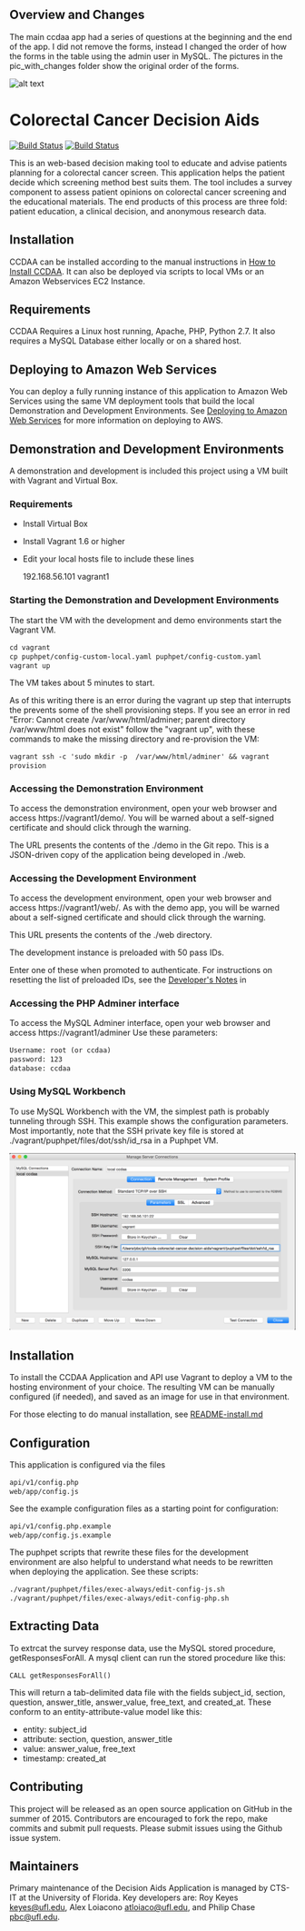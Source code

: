 ## Overview and Changes ##

The main ccdaa app had a series of questions at the beginning and the end of the app. I did not remove the forms, instead I changed the order of how the forms in the table using the admin user in MySQL.
The pictures in the pic_with_changes folder show the original order of the forms.

![alt text](https://github.com/ccda/master/pic_with_changes/tables_order.jpg)

# Colorectal Cancer Decision Aids

[![Build Status](https://travis-ci.org/ctsit/ccdaa.svg?branch=master)](https://travis-ci.org/ctsit/ccdaa?branch=master)
[![Build Status](https://travis-ci.org/ctsit/ccdaa.svg?branch=develop)](https://travis-ci.org/ctsit/ccdaa?branch=develop)

This is an web-based decision making tool to educate and advise patients planning for a colorectal cancer screen.  This application helps the patient decide which screening method best suits them.  The tool includes a survey component to assess patient opinions on colorectal cancer screening and the educational materials.  The end products of this process are three fold: patient education, a clinical decision, and anonymous research data.

## Installation

CCDAA can be installed according to the manual instructions in [How to Install CCDAA](docs/README-install.md).  It can also be deployed via scripts to local VMs or an Amazon Webservices EC2 Instance.


## Requirements

CCDAA Requires a Linux host running, Apache, PHP, Python 2.7.  It also requires a MySQL Database either locally or on a shared host.


## Deploying to Amazon Web Services

You can deploy a fully running instance of this application to Amazon Web Services using the same VM deployment tools that build the local Demonstration and Development Environments.  See [Deploying to Amazon Web Services](docs/README-aws.md) for more information on deploying to AWS.


## Demonstration and Development Environments

A demonstration and development is included this project using a VM built with Vagrant and Virtual Box.

### Requirements

* Install Virtual Box
* Install Vagrant 1.6 or higher
* Edit your local hosts file to include these lines

    192.168.56.101  vagrant1

### Starting the Demonstration and Development Environments

The start the VM with the development and demo environments start the Vagrant VM.

    cd vagrant
    cp puphpet/config-custom-local.yaml puphpet/config-custom.yaml
    vagrant up

The VM takes about 5 minutes to start.

As of this writing there is an error during the vagrant up step that interrupts the prevents some of the shell provisioning steps.  If you see an error in red "Error: Cannot create /var/www/html/adminer; parent directory /var/www/html does not exist" follow the "vagrant up", with these commands to make the missing directory and re-provision the VM:

    vagrant ssh -c 'sudo mkdir -p  /var/www/html/adminer' && vagrant provision


### Accessing the Demonstration Environment

To access the demonstration environment, open your web browser and access https://vagrant1/demo/.  You will be warned about a self-signed certificate and should click through the warning.

The URL presents the contents of the ./demo in the Git repo.  This is a JSON-driven copy of the  application being developed in ./web.


### Accessing the Development Environment

To access the development environment, open your web browser and access https://vagrant1/web/. As with the demo app, you will be warned about a self-signed certificate and should click through the warning.

This URL presents the contents of the ./web directory.

The development instance is preloaded with 50 pass IDs.

Enter one of these when promoted to authenticate. For instructions on resetting the list of preloaded IDs, see the [Developer's Notes](./docs/README-developer.md) in


### Accessing the PHP Adminer interface

To access the MySQL Adminer interface, open your web browser and access https://vagrant1/adminer Use these parameters:

    Username: root (or ccdaa)
    password: 123
    database: ccdaa

### Using MySQL Workbench

To use MySQL Workbench with the VM, the simplest path is probably tunneling through SSH. This example shows the configuration parameters. Most importantly, note that the SSH private key file is stored at ./vagrant/puphpet/files/dot/ssh/id_rsa in a Puphpet VM.

![MySQL Workbench Configuration](docs/mysql-workbench-configuration.png)

## Installation

To install the CCDAA Application and API use Vagrant to deploy a VM to the hosting environment of your choice.  The resulting VM can be manually configured (if needed), and saved as an image for use in that environment.

For those electing to do manual installation, see [README-install.md](docs/README-install.md)


## Configuration

This application is configured via the files

    api/v1/config.php
    web/app/config.js

See the example configuration files as a starting point for configuration:

    api/v1/config.php.example
    web/app/config.js.example

The puphpet scripts that rewrite these files for the development environment are also helpful to understand what needs to be rewritten  when deploying the application.  See these scripts:

    ./vagrant/puphpet/files/exec-always/edit-config-js.sh
    ./vagrant/puphpet/files/exec-always/edit-config-php.sh


## Extracting Data

To extrcat the survey response data, use the MySQL stored procedure, getResponsesForAll.  A mysql client can run the stored procedure like this:

    CALL getResponsesForAll()

This will return a tab-delimited data file with the fields subject_id, section, question, answer_title, answer_value, free_text, and created_at.  These conform to an entity-attribute-value model like this:

* entity: subject_id
* attribute: section, question, answer_title
* value: answer_value, free_text
* timestamp: created_at


## Contributing

This project will be released as an open source application on GitHub in the summer of 2015.  Contributors are encouraged to fork the repo, make commits and submit pull requests.  Please submit issues using the Github issue system.


## Maintainers

Primary maintenance of the Decision Aids Application is managed by CTS-IT at the University of Florida.  Key developers are: Roy Keyes <keyes@ufl.edu>, Alex Loiacono <atloiaco@ufl.edu>, and Philip Chase <pbc@ufl.edu>.

